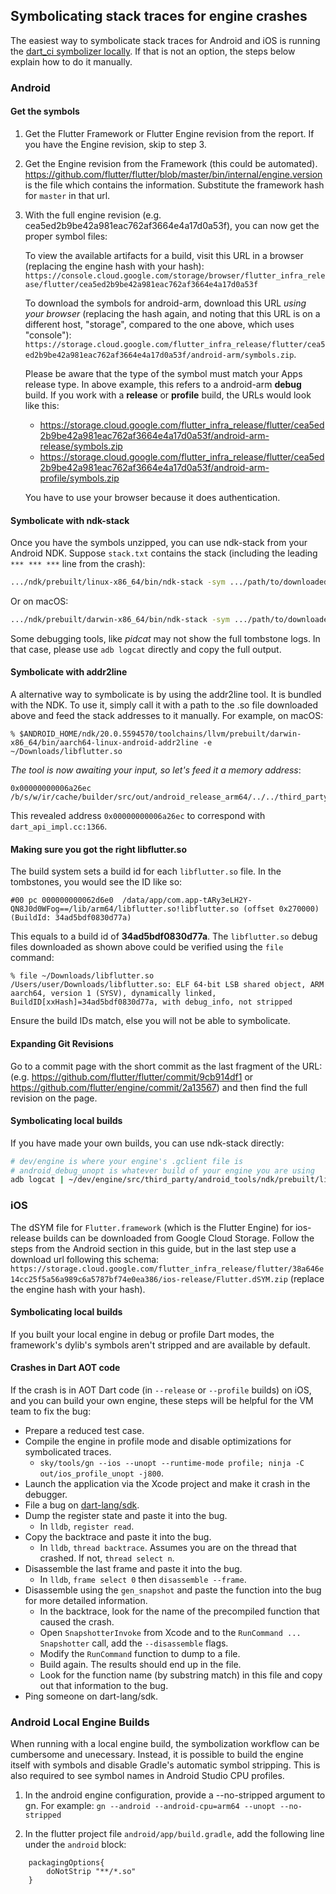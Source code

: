 ## Symbolicating stack traces for engine crashes

The easiest way to symbolicate stack traces for Android and iOS is running the [dart_ci symbolizer locally](https://github.com/dart-lang/dart_ci/blob/main/github-label-notifier/symbolizer/README.md#using-this-locally). If that is not an option, the steps below explain how to do it manually.

### Android

#### Get the symbols

1. Get the Flutter Framework or Flutter Engine revision from the report. If you have the Engine revision, skip to step 3.

2. Get the Engine revision from the Framework (this could be automated). https://github.com/flutter/flutter/blob/master/bin/internal/engine.version is the file which contains the information. Substitute the framework hash for `master` in that url.

3. With the full engine revision (e.g. cea5ed2b9be42a981eac762af3664e4a17d0a53f), you can now get the proper symbol files:

   To view the available artifacts for a build, visit this URL in a browser (replacing the engine hash with your hash): `https://console.cloud.google.com/storage/browser/flutter_infra_release/flutter/cea5ed2b9be42a981eac762af3664e4a17d0a53f`

   To download the symbols for android-arm, download this URL _using your browser_ (replacing the hash again, and noting that this URL is on a different host, "storage", compared to the one above, which uses "console"): `https://storage.cloud.google.com/flutter_infra_release/flutter/cea5ed2b9be42a981eac762af3664e4a17d0a53f/android-arm/symbols.zip`.

   Please be aware that the type of the symbol must match your Apps release type. In above example, this refers to a android-arm **debug** build. If you work with a **release** or **profile** build, the URLs would look like this:

   * https://storage.cloud.google.com/flutter_infra_release/flutter/cea5ed2b9be42a981eac762af3664e4a17d0a53f/android-arm-release/symbols.zip
   * https://storage.cloud.google.com/flutter_infra_release/flutter/cea5ed2b9be42a981eac762af3664e4a17d0a53f/android-arm-profile/symbols.zip

   You have to use your browser because it does authentication.

#### Symbolicate with ndk-stack

Once you have the symbols unzipped, you can use ndk-stack from your Android NDK. Suppose `stack.txt` contains the stack (including the leading `*** *** ***` line from the crash):

```bash
.../ndk/prebuilt/linux-x86_64/bin/ndk-stack -sym .../path/to/downloaded/symbols < stack.txt
```

Or on macOS:
```bash
.../ndk/prebuilt/darwin-x86_64/bin/ndk-stack -sym .../path/to/downloaded/symbols < stack.txt
```

Some debugging tools, like _pidcat_ may not show the full tombstone logs. In that case, please use `adb logcat` directly and copy the full output.

#### Symbolicate with addr2line

A alternative way to symbolicate is by using the addr2line tool. It is bundled with the NDK.
To use it, simply call it with a path to the .so file downloaded above and feed the stack addresses to it manually. For example, on macOS:

```
% $ANDROID_HOME/ndk/20.0.5594570/toolchains/llvm/prebuilt/darwin-x86_64/bin/aarch64-linux-android-addr2line -e ~/Downloads/libflutter.so
```
_The tool is now awaiting your input, so let's feed it a memory address_:
```
0x00000000006a26ec
/b/s/w/ir/cache/builder/src/out/android_release_arm64/../../third_party/dart/runtime/vm/dart_api_impl.cc:1366
```
This revealed address `0x00000000006a26ec` to correspond with `dart_api_impl.cc:1366`.

#### Making sure you got the right libflutter.so

The build system sets a build id for each `libflutter.so` file. In the tombstones, you would see the ID like so:

```
#00 pc 000000000062d6e0  /data/app/com.app-tARy3eLH2Y-QN8J0d0WFog==/lib/arm64/libflutter.so!libflutter.so (offset 0x270000) (BuildId: 34ad5bdf0830d77a)
```

This equals to a build id of **34ad5bdf0830d77a**. The `libflutter.so` debug files downloaded as shown above could be verified using the `file` command:

```
% file ~/Downloads/libflutter.so
/Users/user/Downloads/libflutter.so: ELF 64-bit LSB shared object, ARM aarch64, version 1 (SYSV), dynamically linked, BuildID[xxHash]=34ad5bdf0830d77a, with debug_info, not stripped
```

Ensure the build IDs match, else you will not be able to symbolicate.

#### Expanding Git Revisions

Go to a commit page with the short commit as the last fragment of the URL:
(e.g. https://github.com/flutter/flutter/commit/9cb914df1 or https://github.com/flutter/engine/commit/2a13567) and then find the full revision on the page.


#### Symbolicating local builds

If you have made your own builds, you can use ndk-stack directly:

```bash
# dev/engine is where your engine's .gclient file is
# android_debug_unopt is whatever build of your engine you are using
adb logcat | ~/dev/engine/src/third_party/android_tools/ndk/prebuilt/linux-x86_64/bin/ndk-stack -sym ~/dev/engine/src/out/android_debug_unopt
```

### iOS

The dSYM file for `Flutter.framework` (which is the Flutter Engine) for ios-release builds can be downloaded from Google Cloud Storage. Follow the steps from the Android section in this guide, but in the last step use a download url following this schema: `https://storage.cloud.google.com/flutter_infra_release/flutter/38a646e14cc25f5a56a989c6a5787bf74e0ea386/ios-release/Flutter.dSYM.zip` (replace the engine hash with your hash).

#### Symbolicating local builds

If you built your local engine in debug or profile Dart modes, the framework's dylib's symbols aren't stripped and are available by default.

#### Crashes in Dart AOT code

If the crash is in AOT Dart code (in `--release` or `--profile` builds) on iOS, and you can build your own engine, these steps will be helpful for the VM team to fix the bug:

* Prepare a reduced test case.
* Compile the engine in profile mode and disable optimizations for symbolicated traces.
  * `sky/tools/gn --ios --unopt --runtime-mode profile; ninja -C out/ios_profile_unopt -j800`.
* Launch the application via the Xcode project and make it crash in the debugger.
* File a bug on [dart-lang/sdk](https://github.com/dart-lang/sdk/issues/new).
* Dump the register state and paste it into the bug.
  * In `lldb`, `register read`.
* Copy the backtrace and paste it into the bug.
  * In `lldb`, `thread backtrace`. Assumes you are on the thread that crashed. If not, `thread select n`.
* Disassemble the last frame and paste it into the bug.
  * In `lldb`, `frame select 0` then `disassemble --frame`.
* Disassemble using the `gen_snapshot` and paste the function into the bug for more detailed information.
  * In the backtrace, look for the name of the precompiled function that caused the crash.
  * Open `SnapshotterInvoke` from Xcode and to the `RunCommand ... Snapshotter` call, add the `--disassemble` flags.
  * Modify the `RunCommand` function to dump to a file.
  * Build again. The results should end up in the file.
  * Look for the function name (by substring match) in this file and copy out that information to the bug.
* Ping someone on dart-lang/sdk.


### Android Local Engine Builds

When running with a local engine build, the symbolization workflow can be cumbersome and unecessary. Instead, it is possible to build the engine itself with symbols and disable Gradle's automatic symbol stripping. This is also required to see symbol names in Android Studio CPU profiles.

1. In the android engine configuration, provide a --no-stripped argument to gn. For example: `gn --android --android-cpu=arm64 --unopt --no-stripped`

2. In the flutter project file `android/app/build.gradle`, add the following line under the `android` block:

```
    packagingOptions{
        doNotStrip "**/*.so"
    }

```
